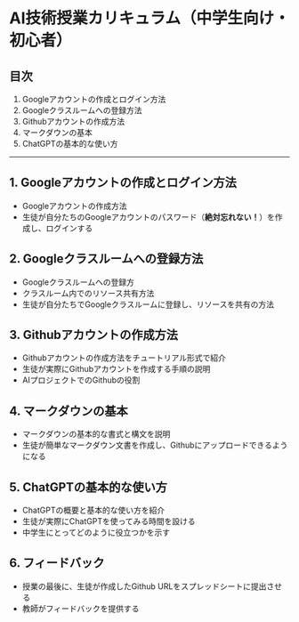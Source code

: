 # AI技術授業カリキュラム（中学生向け・初心者）

## 目次

1. Googleアカウントの作成とログイン方法
2. Googleクラスルームへの登録方法
3. Githubアカウントの作成方法
4. マークダウンの基本
5. ChatGPTの基本的な使い方

---

## 1. Googleアカウントの作成とログイン方法

- Googleアカウントの作成方法
- 生徒が自分たちのGoogleアカウントのパスワード（**絶対忘れない！**）を作成し、ログインする

## 2. Googleクラスルームへの登録方法

- Googleクラスルームへの登録方
- クラスルーム内でのリソース共有方法
- 生徒が自分たちでGoogleクラスルームに登録し、リソースを共有の方法

## 3. Githubアカウントの作成方法

- Githubアカウントの作成方法をチュートリアル形式で紹介
- 生徒が実際にGithubアカウントを作成する手順の説明
- AIプロジェクトでのGithubの役割

## 4. マークダウンの基本

- マークダウンの基本的な書式と構文を説明
- 生徒が簡単なマークダウン文書を作成し、Githubにアップロードできるようになる

## 5. ChatGPTの基本的な使い方

- ChatGPTの概要と基本的な使い方を紹介
- 生徒が実際にChatGPTを使ってみる時間を設ける
- 中学生にとってどのように役立つかを示す

## 6. フィードバック

- 授業の最後に、生徒が作成したGithub URLをスプレッドシートに提出させる
- 教師がフィードバックを提供する
